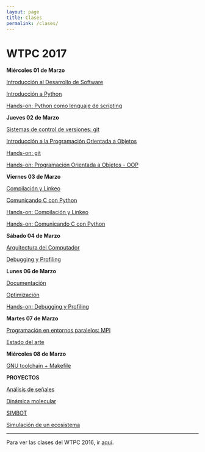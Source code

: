 ```yaml
---
layout: page
title: Clases
permalink: /clases/
---
```


# WTPC 2017

**Miércoles 01 de Marzo**

[Introducción al Desarrollo de Software](/clases/01_desarrollo_software.pdf)

[Introducción a Python](/clases/02_basico_python.pdf)

[Hands-on: Python como lenguaje de scripting](https://github.com/wtpc/HO-python)



**Jueves 02 de Marzo**

[Sistemas de control de versiones: git](/clases/03_git.pdf)

[Introducción a la Programación Orientada a Objetos](/clases/04_oop.pdf)

[Hands-on: git](http://github.com/wtpc/HOgit)

[Hands-on: Programación Orientada a Objetos - OOP](http://github.com/wtpc/HOoop)



**Viernes 03 de Marzo**

[Compilación y Linkeo](/clases/05_linking_compiled.pdf)

[Comunicando C con Python](/clases/06_linking_python.pdf)

[Hands-on: Compilación y Linkeo](http://github.com/wtpc/HOcompiled)

[Hands-on: Comunicando C con Python](http://github.com/wtpc/HOpython-compiled)


**Sábado 04 de Marzo**

[Arquitectura del Computador](/clases/07_arquitectura.pdf)

[Debugging y Profiling](/clases/08_debug_profile.pdf)



**Lunes 06 de Marzo**

[Documentación](/clases/09_documentacion.pdf)

[Optimización](/clases/10_optimizacion.pdf)

[Hands-on: Debugging y Profiling](http://github.com/wtpc/HOdebug-profile)



**Martes 07 de Marzo**

[Programación en entornos paralelos: MPI](/clases/11_MPI.pdf)

[Estado del arte](/clases/12_estado_del_arte.pdf)



**Miércoles 08 de Marzo**

[GNU toolchain + Makefile](/clases/13_gnu_makefile.pdf)


**PROYECTOS**

[Análisis de señales](/clases/proyectos/proyecto-analisis_de_senales.pdf)

[Dinámica molecular](/clases/proyectos/proyecto-dinamica_molecular.pdf)

[SIMBOT](/clases/proyectos/proyecto-SIMBOT.pdf)

[Simulación de un ecosistema](/clases/proyectos/proyecto-ecosistema.pdf)



---------------------------------
Para ver las clases del WTPC 2016, ir [aquí](http://wp.df.uba.ar/wtpc/clases/).

<!---

**Miércoles 08 de Marzo**

[GNU toolchain + Makefile](/clases/13)

[Charla abierta]()



Esteban Mocskos: Computación de Alto Rendimiento: TUPAC
Martes 15 Marzo:

Diego Zea: Desarrollo de paquetes en lenguaje julia

Pablo Mininni: Programación en entornos masivamente paralelos
Miércoles 16 Marzo:

Gonzalo Sosa Rolón: Soluciones para la convivencia entre programadores y científicos

Saif Addin Ellafi: Big Data, Data Wrangling y modelos de riesgo crediticio

Xabier Anduaga | Gastón Romeo: Física de partículas en Wall Street

PabloHE: virtualenv
Jueves 17 Marzo:

PabloA: Herramientas GNU en línea de comandos

Ticiano Torres Peralta:  Multi-Agent Biorobotics Laboratory

Ariel Marín: Sistemas operativos en tiempo real: FreeRTOS
Viernes 18 Marzo:

Franco Bellomo: Simulaciones de MonteCarlo con TEN

Presentaciones de Grupos: Satélites

Presentaciones de Grupos: Pajaritos

Presentaciones de Grupos: Robot

Presentaciones de Grupos: Dinámica
-->
